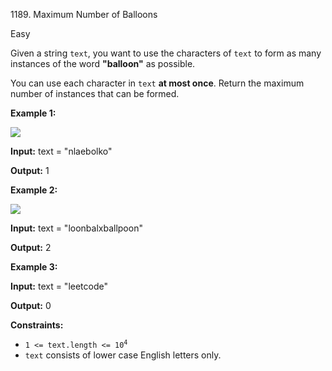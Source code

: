 1189\. Maximum Number of Balloons

Easy

Given a string `text`, you want to use the characters of `text` to form as many instances of the word **"balloon"** as possible.

You can use each character in `text` **at most once**. Return the maximum number of instances that can be formed.

**Example 1:**

**![](https://assets.leetcode.com/uploads/2019/09/05/1536_ex1_upd.JPG)**

**Input:** text = "nlaebolko"

**Output:** 1

**Example 2:**

**![](https://assets.leetcode.com/uploads/2019/09/05/1536_ex2_upd.JPG)**

**Input:** text = "loonbalxballpoon"

**Output:** 2

**Example 3:**

**Input:** text = "leetcode"

**Output:** 0

**Constraints:**

*   <code>1 <= text.length <= 10<sup>4</sup></code>
*   `text` consists of lower case English letters only.